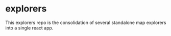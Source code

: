 # explorers

This explorers repo is the consolidation of several standalone map explorers into a single react app.  

